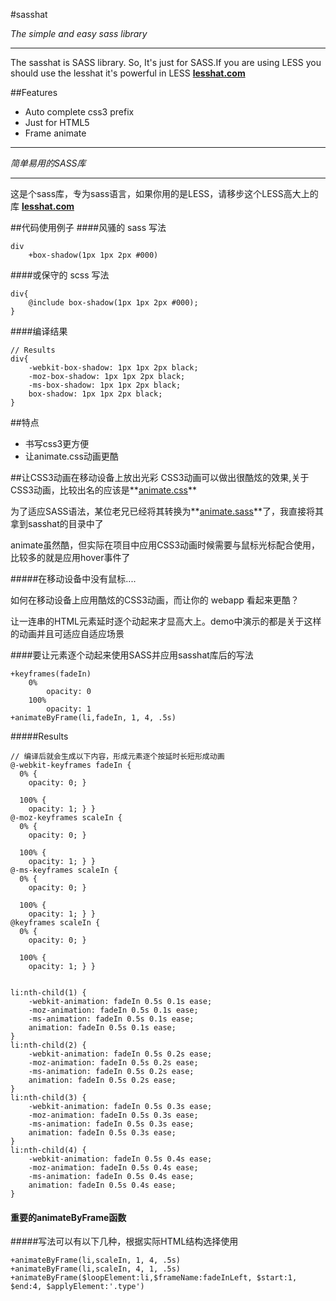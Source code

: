 #sasshat

*The simple and easy sass library*

----

The sasshat is SASS library. So, It's just for SASS.If you are using LESS you should use the lesshat it's powerful in LESS
**[lesshat.com](http://lesshat.com)**





##Features 

- Auto complete css3 prefix 
- Just for HTML5
- Frame animate




----
*简单易用的SASS库*

----
这是个sass库，专为sass语言，如果你用的是LESS，请移步这个LESS高大上的库
**[lesshat.com](http://lesshat.com)**

##代码使用例子
####风骚的 sass 写法
````
div 
	+box-shadow(1px 1px 2px #000)

````
####或保守的 scss 写法
````
div{
	@include box-shadow(1px 1px 2px #000);
}

````
####编译结果
````
// Results
div{
	-webkit-box-shadow: 1px 1px 2px black;
    -moz-box-shadow: 1px 1px 2px black;
    -ms-box-shadow: 1px 1px 2px black;
    box-shadow: 1px 1px 2px black;
}
````

##特点  

- 书写css3更方便
- 让animate.css动画更酷

##让CSS3动画在移动设备上放出光彩
CSS3动画可以做出很酷炫的效果,关于CSS3动画，比较出名的应该是**[animate.css](http://daneden.github.io/animate.css)** 

为了适应SASS语法，某位老兄已经将其转换为**[animate.sass](https://github.com/adamstac/animate.sass)**了，我直接将其拿到sasshat的目录中了


animate虽然酷，但实际在项目中应用CSS3动画时候需要与鼠标光标配合使用，比较多的就是应用hover事件了

#####在移动设备中没有鼠标....

如何在移动设备上应用酷炫的CSS3动画，而让你的 webapp 看起来更酷？

让一连串的HTML元素延时逐个动起来才显高大上。demo中演示的都是关于这样的动画并且可适应自适应场景

####要让元素逐个动起来使用SASS并应用sasshat库后的写法
````
+keyframes(fadeIn)
	0%
		opacity: 0
	100%
		opacity: 1
+animateByFrame(li,fadeIn, 1, 4, .5s)
````
#####Results

````
// 编译后就会生成以下内容，形成元素逐个按延时长短形成动画
@-webkit-keyframes fadeIn {
  0% {
    opacity: 0; }

  100% {
    opacity: 1; } }
@-moz-keyframes scaleIn {
  0% {
    opacity: 0; }

  100% {
    opacity: 1; } }
@-ms-keyframes scaleIn {
  0% {
    opacity: 0; }

  100% {
    opacity: 1; } }
@keyframes scaleIn {
  0% {
    opacity: 0; }

  100% {
    opacity: 1; } }


li:nth-child(1) {
    -webkit-animation: fadeIn 0.5s 0.1s ease;
    -moz-animation: fadeIn 0.5s 0.1s ease;
    -ms-animation: fadeIn 0.5s 0.1s ease;
    animation: fadeIn 0.5s 0.1s ease; 
}
li:nth-child(2) {
    -webkit-animation: fadeIn 0.5s 0.2s ease;
    -moz-animation: fadeIn 0.5s 0.2s ease;
    -ms-animation: fadeIn 0.5s 0.2s ease;
    animation: fadeIn 0.5s 0.2s ease; 
}
li:nth-child(3) {
    -webkit-animation: fadeIn 0.5s 0.3s ease;
    -moz-animation: fadeIn 0.5s 0.3s ease;
    -ms-animation: fadeIn 0.5s 0.3s ease;
    animation: fadeIn 0.5s 0.3s ease; 
}
li:nth-child(4) {
    -webkit-animation: fadeIn 0.5s 0.4s ease;
    -moz-animation: fadeIn 0.5s 0.4s ease;
    -ms-animation: fadeIn 0.5s 0.4s ease;
    animation: fadeIn 0.5s 0.4s ease; 
}
````


#### 重要的animateByFrame函数
#####写法可以有以下几种，根据实际HTML结构选择使用
````
+animateByFrame(li,scaleIn, 1, 4, .5s)
+animateByFrame(li,scaleIn, 4, 1, .5s)
+animateByFrame($loopElement:li,$frameName:fadeInLeft, $start:1, $end:4, $applyElement:'.type')

````





